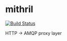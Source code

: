 mithril
=======

[![Build Status](https://travis-ci.org/modcloth-labs/mithril.png?branch=master)](https://travis-ci.org/modcloth-labs/mithril)

HTTP -> AMQP proxy layer
